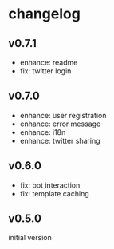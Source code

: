 
# changelog

## v0.7.1

- enhance: readme
- fix: twitter login

## v0.7.0

- enhance: user registration
- enhance: error message
- enhance: i18n
- enhance: twitter sharing

## v0.6.0

- fix: bot interaction
- fix: template caching

## v0.5.0

initial version
